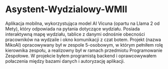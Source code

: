 # Asystent-Wydzialowy-WMII
Aplikacja mobilna, wykorzystująca model AI Vicuna (opartu na Llama 2 od Mety), który odpowiada na pytania dotyczące wydziału. Posiada interaktywną mapę wydziału, tablice z danymi odnośnie obecności pracowników na wydzaile i okno komunikacji z czat botem.
Projekt (nazwa MikoAI) opracowywany był w zespole 5-osobowym, w którym pełniłem rolę kierownika zespołu, a realizowny był w ramach przedmiotu Programowanie Zespołowe. W projekcie byłem programistą backend i oprawcowywałem połaczenia między bazami danych i autoryzację aplikacji.
